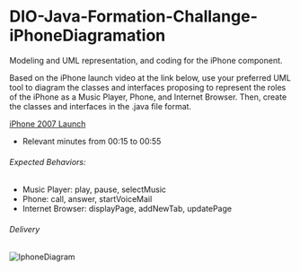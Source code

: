 # DIO-Java-Formation-Challange-iPhoneDiagramation

Modeling and UML representation, and coding for the iPhone component.

Based on the iPhone launch video at the link below, use your preferred UML tool to diagram the classes and interfaces proposing to represent the roles of the iPhone as a Music Player, Phone, and Internet Browser. Then, create the classes and interfaces in the .java file format.

[iPhone 2007 Launch](https://www.youtube.com/watch?v=9ou608QQRq8)

- Relevant minutes from 00:15 to 00:55

###### Expected Behaviors:
* Music Player: play, pause, selectMusic
* Phone: call, answer, startVoiceMail
* Internet Browser: displayPage, addNewTab, updatePage

###### Delivery
![IphoneDiagram](https://github.com/LindermanBR/DIO-Java-Formation-Challange-iPhoneDiagramation/assets/31388561/4a6d8fef-93ae-4fff-af77-a6805c10a10f)
